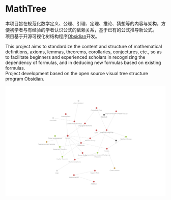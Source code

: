 # MathTree
 
本项目旨在规范化数学定义、公理、引理、定理、推论、猜想等的内容与架构，方便初学者与有经验的学者认识公式的依赖关系，基于已有的公式推导新公式。  
项目基于开源可视化树结构程序[Obsidian](https://github.com/obsidianmd/obsidian-releases)开发。  

This project aims to standardize the content and structure of mathematical definitions, axioms, lemmas, theorems, corollaries, conjectures, etc., so as to facilitate beginners and experienced scholars in recognizing the dependency of formulas, and in deducing new formulas based on existing formulas.  
Project development based on the open source visual tree structure program [Obsidian](https://github.com/obsidianmd/obsidian-releases).  

![MathTree Structure](/Img/MathTree-4-21.png "MAthTree")
